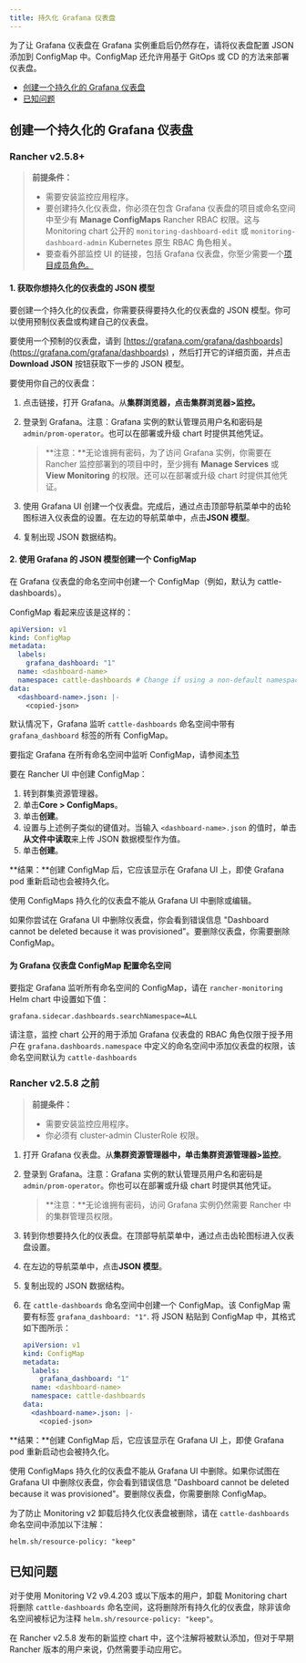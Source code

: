 ```yaml
---
title: 持久化 Grafana 仪表盘
---
```


为了让 Grafana 仪表盘在 Grafana 实例重启后仍然存在，请将仪表盘配置 JSON 添加到 ConfigMap 中。ConfigMap 还允许用基于 GitOps 或 CD 的方法来部署仪表盘。

- [创建一个持久化的 Grafana 仪表盘](#创建一个持久化的-grafana-仪表盘)
- [已知问题](#已知问题)

## 创建一个持久化的 Grafana 仪表盘

### Rancher v2.5.8+

> **前提条件：**
>
> - 需要安装监控应用程序。
> - 要创建持久化仪表盘，你必须在包含 Grafana 仪表盘的项目或命名空间中至少有 **Manage ConfigMaps** Rancher RBAC 权限。这与 Monitoring chart 公开的 `monitoring-dashboard-edit` 或 `monitoring-dashboard-admin` Kubernetes 原生 RBAC 角色相关。
> - 要查看外部监控 UI 的链接，包括 Grafana 仪表盘，你至少需要一个[项目成员角色。](/docs/rancher2.5/monitoring-alerting/rbac/#具有基于-rancher-cluster-manager-的权限的用户)

#### 1. 获取你想持久化的仪表盘的 JSON 模型

要创建一个持久化的仪表盘，你需要获得要持久化的仪表盘的 JSON 模型。你可以使用预制仪表盘或构建自己的仪表盘。

要使用一个预制的仪表盘，请到 [https://grafana.com/grafana/dashboards](https://grafana.com/grafana/dashboards) ，然后打开它的详细页面，并点击 **Download JSON** 按钮获取下一步的 JSON 模型。

要使用你自己的仪表盘：

1. 点击链接，打开 Grafana。从**集群浏览器，**点击**集群浏览器>监控。**
1. 登录到 Grafana。注意：Grafana 实例的默认管理员用户名和密码是 `admin/prom-operator`。也可以在部署或升级 chart 时提供其他凭证。

   > **注意：**无论谁拥有密码，为了访问 Grafana 实例，你需要在 Rancher 监控部署到的项目中时，至少拥有 **Manage Services** 或 **View Monitoring** 的权限。还可以在部署或升级 chart 时提供其他凭证。

1. 使用 Grafana UI 创建一个仪表盘。完成后，通过点击顶部导航菜单中的齿轮图标进入仪表盘的设置。在左边的导航菜单中，点击**JSON 模型**。
1. 复制出现 JSON 数据结构。

#### 2. 使用 Grafana 的 JSON 模型创建一个 ConfigMap

在 Grafana 仪表盘的命名空间中创建一个 ConfigMap（例如，默认为 cattle-dashboards）。

ConfigMap 看起来应该是这样的：

```yaml
apiVersion: v1
kind: ConfigMap
metadata:
  labels:
    grafana_dashboard: "1"
  name: <dashboard-name>
  namespace: cattle-dashboards # Change if using a non-default namespace
data:
  <dashboard-name>.json: |-
    <copied-json>
```

默认情况下，Grafana 监听 `cattle-dashboards` 命名空间中带有 `grafana_dashboard` 标签的所有 ConfigMap。

要指定 Grafana 在所有命名空间中监听 ConfigMap，请参阅[本节](#为-grafana-仪表盘-configmap-配置命名空间)

要在 Rancher UI 中创建 ConfigMap：

1. 转到群集资源管理器。
1. 单击**Core > ConfigMaps**。
1. 单击**创建**。
1. 设置与上述例子类似的键值对。当输入 `<dashboard-name>.json` 的值时，单击**从文件中读取**来上传 JSON 数据模型作为值。
1. 单击**创建**。

**结果：**创建 ConfigMap 后，它应该显示在 Grafana UI 上，即使 Grafana pod 重新启动也会被持久化。

使用 ConfigMaps 持久化的仪表盘不能从 Grafana UI 中删除或编辑。

如果你尝试在 Grafana UI 中删除仪表盘，你会看到错误信息 "Dashboard cannot be deleted because it was provisioned"。要删除仪表盘，你需要删除 ConfigMap。

#### 为 Grafana 仪表盘 ConfigMap 配置命名空间

要指定 Grafana 监听所有命名空间的 ConfigMap，请在 `rancher-monitoring` Helm chart 中设置如下值：

```
grafana.sidecar.dashboards.searchNamespace=ALL
```

请注意，监控 chart 公开的用于添加 Grafana 仪表盘的 RBAC 角色仅限于授予用户在 `grafana.dashboards.namespace` 中定义的命名空间中添加仪表盘的权限，该命名空间默认为 `cattle-dashboards`

### Rancher v2.5.8 之前

> **前提条件：**
>
> - 需要安装监控应用程序。
> - 你必须有 cluster-admin ClusterRole 权限。

1. 打开 Grafana 仪表盘。从**集群资源管理器中，**单击**集群资源管理器>监控**。
1. 登录到 Grafana。注意：Grafana 实例的默认管理员用户名和密码是 `admin/prom-operator`。你也可以在部署或升级 chart 时提供其他凭证。

   > **注意：**无论谁拥有密码，访问 Grafana 实例仍然需要 Rancher 中的集群管理员权限。

1. 转到你想要持久化的仪表盘。在顶部导航菜单中，通过点击齿轮图标进入仪表盘设置。
1. 在左边的导航菜单中，点击**JSON 模型**。
1. 复制出现的 JSON 数据结构。
1. 在 `cattle-dashboards` 命名空间中创建一个 ConfigMap。该 ConfigMap 需要有标签 `grafana_dashboard: "1"`. 将 JSON 粘贴到 ConfigMap 中，其格式如下图所示：
   ```yaml
   apiVersion: v1
   kind: ConfigMap
   metadata:
     labels:
       grafana_dashboard: "1"
     name: <dashboard-name>
     namespace: cattle-dashboards
   data:
     <dashboard-name>.json: |-
       <copied-json>
   ```

**结果：**创建 ConfigMap 后，它应该显示在 Grafana UI 上，即使 Grafana pod 重新启动也会被持久化。

使用 ConfigMaps 持久化的仪表盘不能从 Grafana UI 中删除。如果你试图在 Grafana UI 中删除仪表盘，你会看到错误信息 "Dashboard cannot be deleted because it was provisioned"。要删除仪表盘，你需要删除 ConfigMap。

为了防止 Monitoring v2 卸载后持久化仪表盘被删除，请在 `cattle-dashboards` 命名空间中添加以下注解：

```
helm.sh/resource-policy: "keep"
```

## 已知问题

对于使用 Monitoring V2 v9.4.203 或以下版本的用户，卸载 Monitoring chart 将删除 `cattle-dashboards` 命名空间，这将删除所有持久化的仪表盘，除非该命名空间被标记为注释 `helm.sh/resource-policy: "keep"`。

在 Rancher v2.5.8 发布的新监控 chart 中，这个注解将被默认添加，但对于早期 Rancher 版本的用户来说，仍然需要手动应用它。
